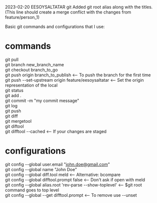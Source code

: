 2023-02-20 EESOYSALTATAR git Added git root alias along with the titles. (This line should create a merge conflict with the changes from feature/person_1)
  
Basic git commands and configurations that I use:  
  
# commands  
git pull  
git branch new_branch_name  
git checkout branch_to_go  
git push origin branch_to_publish                    <-- To push the branch for the first time  
git push --set-upstream origin feature/eesoysaltatar <-- Set the origin representation of the local  
git status  
git add .  
git commit -m "my commit message"  
git log  
git push  
git diff  
git mergetool  
git diftool  
git difftool --cached                                <-- If your changes are staged  
  
# configurations  
git config --global user.email "john.doe@gmail.com"  
git config --global name "John Doe"  
git config --global diff.tool meld                         <-- Alternative: bcompare  
git config --global difftool.prompt false                  <-- Don't ask if open with meld  
git config --global alias.root 'rev-parse --show-toplevel' <-- $git root command goes to top level  
git config --global --get difftool.prompt                  <-- To remove use --unset  